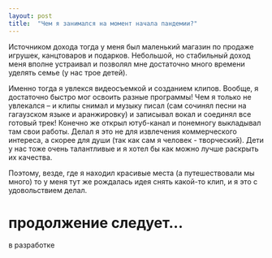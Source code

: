 ```yaml
---
layout: post
title:  "Чем я занимался на момент начала пандемии?"
---
```

Источником дохода тогда у меня был маленький магазин по продаже игрушек, канцтоваров и подарков. 
Небольшой, но стабильный доход меня вполне устраивал и позволял мне достаточно много времени уделять семье (у нас трое детей). 

Именно тогда я увлекся видеосъемкой и созданием клипов. Вообще, я достаточно быстро мог освоить разные программы! Чем я только не увлекался – и клипы снимал и музыку писал (сам сочинял песни на гагаузском языке и аранжировку) и записывал вокал и соединял все готовый трек! Конечно же открыл ютуб-канал и понемногу выкладывал там свои работы. Делал я это не для извлечения коммерческого интереса, а скорее для души (так как сам я человек - творческий). Дети у нас тоже очень талантливые и я хотел бы как можно лучше раскрыть их качества. 

Поэтому, везде, где я находил красивые места (а путешествовали мы много) то у меня тут же рождалась идея снять какой-то клип, и я это с удовольствием делал.

# продолжение следует... 

в разработке

